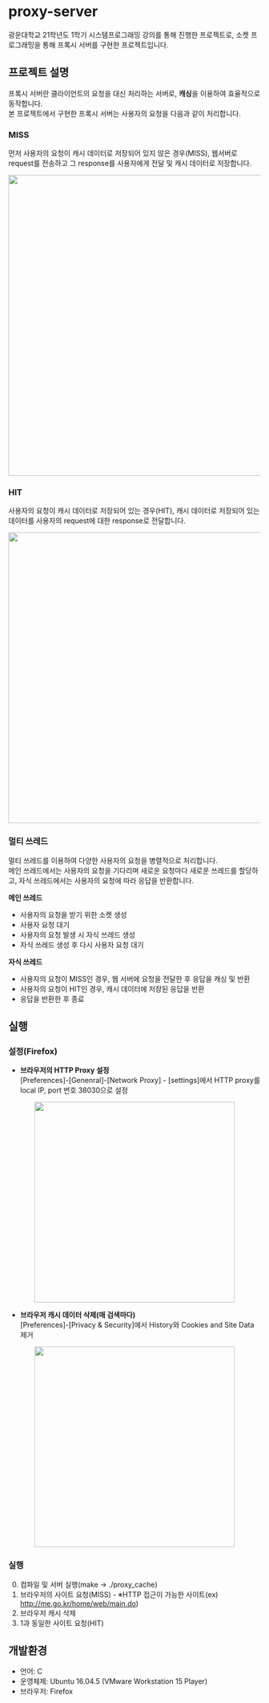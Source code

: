 # proxy-server
광운대학교 21학년도 1학기 시스템프로그래밍 강의를 통해 진행한 프로젝트로, 소켓 프로그래밍을 통해 프록시 서버를 구현한 프로젝트입니다. 

## 프로젝트 설명
프록시 서버란 클라이언트의 요청을 대신 처리하는 서버로, **캐싱**을 이용하여 효율적으로 동작합니다.   
본 프로젝트에서 구현한 프록시 서버는 사용자의 요청을 다음과 같이 처리합니다.  

### MISS
먼저 사용자의 요청이 캐시 데이터로 저장되어 있지 않은 경우(MISS), 웹서버로 request를 전송하고 그 response를 사용자에게 전달 및 캐시 데이터로 저장합니다.   
<p align = "center">
<img src = "https://user-images.githubusercontent.com/71579787/210266488-4e092e85-3b04-4ecb-869d-bdceff19a4b9.png" width = "600">
</p>

### **HIT**
사용자의 요청이 캐시 데이터로 저장되어 있는 경우(HIT), 캐시 데이터로 저장되어 있는 데이터를 사용자의 request에 대한 response로 전달합니다.

<p align = "center">
<img src = "https://user-images.githubusercontent.com/71579787/210267031-7c92f7c2-04d9-491b-a526-5b6a19a21c3d.png" width = "580">
</p>

### 멀티 쓰레드
멀티 쓰레드를 이용하여 다양한 사용자의 요청을 병렬적으로 처리합니다.  
메인 쓰레드에서는 사용자의 요청을 기다리며 새로운 요청마다 새로운 쓰레드를 할당하고, 자식 쓰레드에서는 사용자의 요청에 따라 응답을 반환합니다. 

**메인 쓰레드**
* 사용자의 요청을 받기 위한 소켓 생성
* 사용자 요청 대기
* 사용자의 요청 발생 시 자식 쓰레드 생성
* 자식 쓰레드 생성 후 다시 사용자 요청 대기

**자식 쓰레드**
* 사용자의 요청이 MISS인 경우, 웹 서버에 요청을 전달한 후 응답을 캐싱 및 반환
* 사용자의 요청이 HIT인 경우, 캐시 데이터에 저장된 응답을 반환
* 응답을 반환한 후 종료

## 실행
### 설정(Firefox)
* **브라우저의 HTTP Proxy 설정**<br>
[Preferences]-[Genenral]-[Network Proxy] - [settings]에서 HTTP proxy를 local IP, port 번호 38030으로 설정
<p align = "center">
<img src = "https://user-images.githubusercontent.com/71579787/210311845-cb682ee7-7c47-40c3-bdf0-d378e6aafe09.png" width = "400">
</p>

* **브라우저 캐시 데이터 삭제(매 검색마다)**<br>
[Preferences]-[Privacy & Security]에서 History와 Cookies and Site Data 제거
<p align = "center">
<img src = "https://user-images.githubusercontent.com/71579787/210312302-4ebf4d95-83be-4c5d-a9ae-abdfb6ef2a23.png" width = "400">
</p>

### 실행
0. 컴파일 및 서버 실행(make -> ./proxy_cache)
1. 브라우저의 사이트 요청(MISS) - ※HTTP 접근이 가능한 사이트(ex) http://me.go.kr/home/web/main.do)
2. 브라우저 캐시 삭제
3. 1과 동일한 사이트 요청(HIT)


## 개발환경
* 언어: C
* 운영체제: Ubuntu 16.04.5 (VMware Workstation 15 Player)
* 브라우저: Firefox


